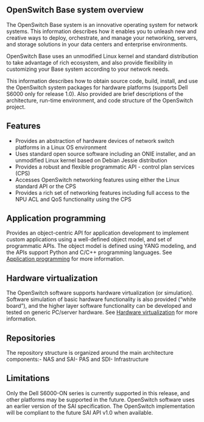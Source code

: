 ## OpenSwitch Base system overview
The OpenSwitch Base system is an innovative operating system for network systems. This information describes how it enables you to unleash new and creative ways to deploy, orchestrate, and manage your networking, servers, and storage solutions in your data centers and enterprise environments. 

OpenSwitch Base uses an unmodified Linux kernel and standard distribution to take advantage of rich ecosystem, and also provide flexibility in customizing your Base system according to your network needs.

This information describes how to obtain source code, build, install, and use the OpenSwitch system packages for hardware platforms (supports Dell S6000 only for release 1.0). Also provided are brief descriptions of the architecture, run-time environment, and code structure of the OpenSwitch project.

## Features

- Provides an abstraction of hardware devices of network switch platforms in a Linux OS environment
- Uses standard open source software including an ONIE installer, and an unmodified Linux kernel based on Debian Jessie distribution
- Provides a robust and flexible programmatic API - control plan services (CPS)
- Accesses OpenSwitch networking features using either the Linux standard API or the CPS
- Provides a rich set of networking features including full access to the NPU ACL and QoS functionality using the CPS

## Application programming
Provides an object-centric API for application development to implement custom applications using a well-defined object model, and set of programmatic APIs. The object model is defined using YANG modeling, and the APIs support Python and C/C++ programming languages. See [Application programming](https://github.com/amybuck/opx-docs/edit/master/application_programming.md) for more information.

## Hardware virtualization
The OpenSwitch software supports hardware virtualization (or simulation). Software simulation of basic hardware functionality is also provided (“white board”), and the higher layer software functionality can be developed and tested on generic PC/server hardware. See [Hardware virtualization](https://github.com/amybuck/opx-docs/edit/master/hardware_virtualization.md) for more information.

## Repositories
The repository structure is organized around the main architecture components:- NAS and SAI- PAS and SDI- Infrastructure

## Limitations
Only the Dell S6000-ON series is currently supported in this release, and other platforms may be supported in the future. OpenSwitch software uses an earlier version of the SAI specification. The OpenSwitch implementation will be compliant to the future SAI API v1.0 when available.
